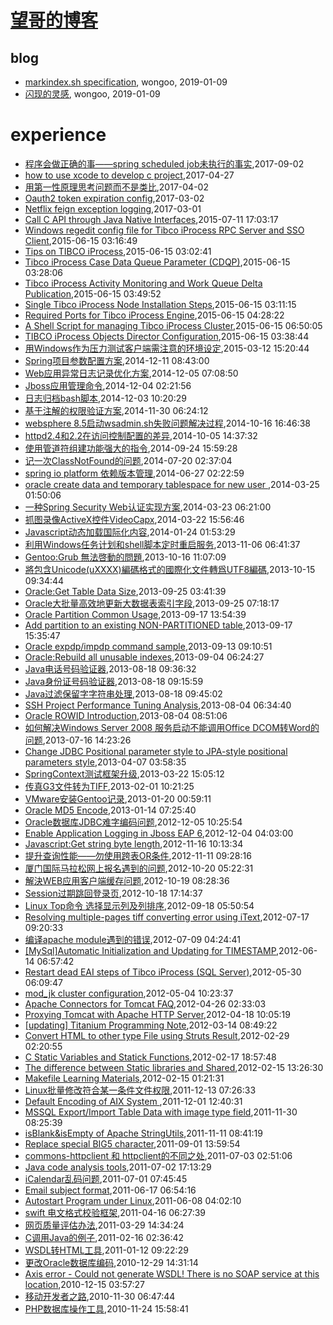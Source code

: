 # [望哥的博客](http://blog.sisopipo.com)

## blog
* [markindex.sh specification](/markindex), wongoo, 2019-01-09
* [闪现的灵感](/flash-idea), wongoo, 2019-01-09
# experience
* [程序会做正确的事——spring scheduled job未执行的事实](/2017/2017-09-02-the-truth-why-spring-scheduled-job-not-running),2017-09-02
* [how to use xcode to develop c project](/2017/2017-04-27-how-to-use-xcode-to-develop-c-project),2017-04-27
* [用第一性原理思考问题而不是类比](/2017/2017-04-02-first-principle),2017-04-02
* [Oauth2 token expiration config](/2017/2017-03-02-oauth2-token-expiration-config),2017-03-02
* [Netflix feign exception logging](/2017/2017-03-01-netflix-feign-exception-logging),2017-03-01
* [Call C API through Java Native Interfaces](/2015/2015-07-11-call-c-api-through-java-native-interfaces),2015-07-11 17:03:17
* [Windows regedit config file for Tibco iProcess RPC Server and SSO Client](/2015/2015-06-15-windows-regedit-config-file-for-tibco-iprocess-rpc-server-and-sso-client),2015-06-15 03:16:49
* [Tips on TIBCO iProcess](/2015/2015-06-15-tips-on-tibco-iprocess),2015-06-15 03:02:41
* [Tibco iProcess Case Data Queue Parameter (CDQP)](/2015/2015-06-15-tibco-iprocess-case-data-queue-parameter-cdqp),2015-06-15 03:28:06
* [Tibco iProcess Activity Monitoring and Work Queue Delta Publication](/2015/2015-06-15-tibco-iprocess-activity-monitoring-and-work-queue-delta-publication),2015-06-15 03:49:52
* [Single Tibco iProcess Node Installation Steps](/2015/2015-06-15-single-tibco-iprocess-node-installation-steps),2015-06-15 03:11:15
* [Required Ports for Tibco iProcess Engine](/2015/2015-06-15-required-ports-for-tibco-iprocess-engine),2015-06-15 04:28:22
* [A Shell Script for managing Tibco iProcess Cluster](/2015/2015-06-15-a-shell-script-for-managing-tibco-iprocess-cluster),2015-06-15 06:50:05
* [TIBCO iProcess Objects Director Configuration](/2015/2015-06-15-851),2015-06-15 03:38:44
* [用Windows作为压力测试客户端需注意的环境设定](/2015/2015-03-12-windows-config-for-pressure),2015-03-12 15:20:44
* [Spring项目参数配置方案](/2014/2014-12-11-spring-configuration),2014-12-11 08:43:00
* [Web应用异常日志记录优化方案](/2014/2014-12-05-web-error-log-method),2014-12-05 07:08:50
* [Jboss应用管理命令](/2014/2014-12-04-jboss-commands),2014-12-04 02:21:56
* [日志归档bash脚本](/2014/2014-12-03-shell-for-log-achive),2014-12-03 10:20:29
* [基于注解的权限验证方案](/2014/2014-11-30-annotation-auth),2014-11-30 06:24:12
* [websphere 8.5启动wsadmin.sh失败问题解决过程](/2014/2014-10-16-websphere-8-5-wsadmin-sh-problem),2014-10-16 16:46:38
* [httpd2.4和2.2在访问控制配置的差异](/2014/2014-10-05-diff-of-http24-and-22),2014-10-05 14:37:32
* [使用管道符组建功能强大的指令](/2014/2014-09-24-using-pipe-operator-to-impl-powful-commands),2014-09-24 15:59:28
* [记一次ClassNotFound的问题](/2014/2014-07-20-classnotfound-problem),2014-07-20 02:37:04
* [spring io platform 依赖版本管理](/2014/2014-06-27-spring-io-platform-dependencies),2014-06-27 02:22:59
* [oracle create data and temporary tablespace for new user ](/2014/2014-03-25-oracle-create-data-and-temporary-tablespace-for-new-user),2014-03-25 01:50:06
* [一种Spring Security Web认证实现方案](/2014/2014-03-23-spring-security-web-auth-plan),2014-03-23 06:21:00
* [抓图录像ActiveX控件VideoCapx](/2014/2014-03-22-activex-videocapx-video-capture),2014-03-22 15:56:46
* [Javascript动态加载国际化内容](/2014/2014-01-24-javascript-dynamic-load-i18n),2014-01-24 01:53:29
* [利用Windows任务计划和shell脚本定时重启服务](/2013/2013-11-06-using-schedule-job-to-auto-start-service),2013-11-06 06:41:37
* [Gentoo:Grub 無法啓動的問題](/2013/2013-10-16-gentoo-linux-grub-cant-start),2013-10-16 11:07:09
* [將包含Unicode(uXXXX)編碼格式的國際化文件轉爲UTF8編碼](/2013/2013-10-15-unicode-to-utf8),2013-10-15 09:34:44
* [Oracle:Get Table Data Size](/2013/2013-09-25-oracleget-table-data-size),2013-09-25 03:41:39
* [Oracle大批量高效地更新大数据表索引字段](/2013/2013-09-25-oracle-efficient-to-update-index-col-of-big-table),2013-09-25 07:18:17
* [Oracle Partition Common Usage](/2013/2013-09-17-oracle-partition-common-usage),2013-09-17 13:54:39
* [Add partition to an existing NON-PARTITIONED table](/2013/2013-09-17-add-partition-to-an-existing-non-partitioned-table),2013-09-17 15:35:47
* [Oracle expdp/impdp command sample](/2013/2013-09-13-oracle-expdpimpdp-command-sample),2013-09-13 09:10:51
* [Oracle:Rebuild all unusable indexes](/2013/2013-09-04-oraclerebuilding-all-unusable-indexes),2013-09-04 06:24:27
* [Java电话号码验证器](/2013/2013-08-18-java-tel-validator),2013-08-18 09:36:32
* [Java身份证号码验证器](/2013/2013-08-18-java-id-validator),2013-08-18 09:15:59
* [Java过滤保留字字符串处理](/2013/2013-08-18-java-filter-keeping-words),2013-08-18 09:45:02
* [SSH Project Performance Tuning Analysis](/2013/2013-08-04-ssh-project-performance-tuning-analiysis),2013-08-04 06:34:40
* [Oracle ROWID Introduction](/2013/2013-08-04-oracle-rowid),2013-08-04 08:51:06
* [如何解决Windows Server 2008 服务启动不能调用Office DCOM转Word的问题](/2013/2013-07-16-windows2008-call-dcom-problem),2013-07-16 14:23:26
* [Change JDBC Positional parameter style to JPA-style positional parameters style](/2013/2013-04-07-hql-parameters-style),2013-04-07 03:58:35
* [SpringContext测试框架升级](/2013/2013-03-22-springcontext-test-framework-upgrade),2013-03-22 15:05:12
* [传真G3文件转为TIFF](/2013/2013-02-01-fax-g3-to-tiff),2013-02-01 10:21:25
* [VMware安装Gentoo记录](/2013/2013-01-20-vmware-install-gentoo),2013-01-20 00:59:11
* [Oracle MD5 Encode](/2013/2013-01-14-oracle-md5-encode),2013-01-14 07:25:40
* [Oracle数据库JDBC难字编码问题](/2012/2012-12-05-oracle-jdbc-special-char-encode),2012-12-05 10:25:54
* [Enable Application Logging in Jboss EAP 6](/2012/2012-12-04-enable-application-logging-in-jboss-eap-6),2012-12-04 04:03:00
* [Javascript:Get string byte length](/2012/2012-11-16-javascriptget-string-byte-length),2012-11-16 10:13:34
* [提升查询性能——勿使用跨表OR条件](/2012/2012-11-11-not-use-or-for-cross-table-join),2012-11-11 09:28:16
* [厦门国际马拉松网上报名遇到的问题](/2012/2012-10-20-marathon-regist-probleam),2012-10-20 05:22:31
* [解決WEB应用客户端缓存问题](/2012/2012-10-19-web-client-cache-problem),2012-10-19 08:28:36
* [Session过期跳回登录页](/2012/2012-10-18-session-timeout-and-return-to-login-page),2012-10-18 17:14:37
* [Linux Top命令 选择显示列及列排序](/2012/2012-09-18-linux-top-and-sort),2012-09-18 05:50:54
* [Resolving multiple-pages tiff converting error using iText](/2012/2012-07-17-resolving-multiple-pages-tiff-converting-error-using-itext),2012-07-17 09:20:33
* [编译apache module遇到的错误](/2012/2012-07-09-compile-err-of-apache-module),2012-07-09 04:24:41
* [[MySql]Automatic Initialization and Updating for TIMESTAMP](/2012/2012-06-14-mysqlautomatic-initialization-and-updating-for-timestamp),2012-06-14 06:57:42
* [Restart dead EAI steps of Tibco iProcess (SQL Server)](/2012/2012-05-30-restart-dead-eai-steps-of-tibco-iprocess-sql-server),2012-05-30 06:09:47
* [mod_jk cluster configuration](/2012/2012-05-04-mod_jk-cluster-configuration),2012-05-04 10:23:37
* [Apache Connectors for Tomcat FAQ](/2012/2012-04-26-apache-connectors-for-tomcat),2012-04-26 02:33:03
* [Proxying Tomcat with Apache HTTP Server](/2012/2012-04-18-proxying-tomcat-with-apache-http-server),2012-04-18 10:05:19
* [[updating] Titanium Programming Note](/2012/2012-03-14-titanium-programming-noteupdating),2012-03-14 08:49:22
* [Convert HTML to other type File using Struts Result](/2012/2012-02-29-convert-html-to-other-type-file-using-struts-result),2012-02-29 02:20:55
* [C Static Variables and Statick Functions](/2012/2012-02-17-learning-c-programming-static-variables-and-statick-functions),2012-02-17 18:57:48
* [The difference between Static libraries and Shared](/2012/2012-02-15-learning-c-programming-the-difference-between-static-libraries-and-shared-libraries),2012-02-15 13:26:30
* [Makefile Learning Materials](/2012/2012-02-15-learning-c-programming-makefile-learning-materials),2012-02-15 01:21:31
* [Linux批量修改符合某一条件文件权限](/2011/2011-12-13-batch_mod_permission_by_pattern_in_linux),2011-12-13 07:26:33
* [Default Encoding of AIX System ](/2011/2011-12-01-default-encoding-of-aix-system),2011-12-01 12:40:31
* [MSSQL Export/Import Table Data with image type field](/2011/2011-11-30-mssql-exportimport-table-data-with-image-type-field),2011-11-30 08:25:39
* [isBlank&isEmpty of Apache StringUtils](/2011/2011-11-11-isblankisempty-of-apache-stringutils),2011-11-11 08:41:19
* [Replace special BIG5 character](/2011/2011-09-01-replace-char-with-ufffd-when-decode-failed),2011-09-01 13:59:54
* [commons-httpclient 和 httpclient的不同之处](/2011/2011-07-03-commons-httpclient-and-httpclient),2011-07-03 02:51:06
* [Java code analysis tools](/2011/2011-07-02-java-code-analysis-tools),2011-07-02 17:13:29
* [iCalendar乱码问题](/2011/2011-07-01-icalendar_mass_code),2011-07-01 07:45:45
* [Email subject format](/2011/2011-06-17-email-subject-format),2011-06-17 06:54:16
* [Autostart Program under Linux](/2011/2011-06-08-autostart-program-under-linux),2011-06-08 04:02:10
* [swift 电文格式校验框架](/2011/2011-04-16-swift_format_check_framework),2011-04-16 06:27:39
* [网页质量评估办法](/2011/2011-03-29-how_to_judge_a_good_web_page),2011-03-29 14:34:24
* [C调用Java的例子](/2011/2011-02-16-c_invoke_java),2011-02-16 02:36:42
* [WSDL转HTML工具](/2011/2011-01-12-wsdl2htmltool),2011-01-12 09:22:29
* [更改Oracle数据库编码](/2010/2010-12-29-change_oracle_character),2010-12-29 14:31:14
* [Axis error - Could not generate WSDL! There is no SOAP service at this location](/2010/2010-12-15-axis-wsdl-error),2010-12-15 03:57:27
* [移动开发者之路](/2010/2010-11-30-mobile_developer_journey),2010-11-30 06:47:44
* [PHP数据库操作工具](/2010/2010-11-24-php_db_access_tool),2010-11-24 15:58:41
